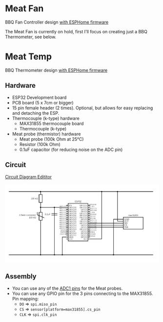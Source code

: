 # Meat Fan
BBQ Fan Controller design [with ESPHome firmware](meat-fan.yaml)

The Meat Fan is currently on hold, first I'll focus on creating just a BBQ Thermometer, see below.

# Meat Temp
BBQ Thermometer design [with ESPHome firmware](meat-temp.yaml)

## Hardware
- ESP32 Development board
- PCB board (5 x 7cm or bigger)
- 15 pin female header (2 times). Optional, but allows for easy replacing and detaching the ESP.
- Thermocouple (k-type) hardware 
    - MAX31855 thermocouple board
    - Thermocouple (k-type)
- Meat probe (thermistor) hardware
    - Meat probe (100k Ohm at 25°C)
    - Resistor (100k Ohm)
    - 0.1uF capacitor (for reducing noise on the ADC pin)

## Circuit
[Circuit Diagram Edititor](https://www.circuit-diagram.org/editor/c/9313d815a8be4280a69bf171004afa7a)

[![Circuit](meat-temp-circuit.png)](https://www.circuit-diagram.org/editor/c/9313d815a8be4280a69bf171004afa7a)

## Assembly
- You can use any of the [ADC1 pins](https://esphome.io/components/sensor/adc.html#esp32-pins) for the Meat probes.
- You can use any GPIO pin for the 3 pins connecting to the MAX31855. Pin mapping:
  - `DO` => `spi.miso_pin`
  - `CS` => `sensor[platform=max31855].cs_pin`
  - `CLK` => `spi.clk_pin`
